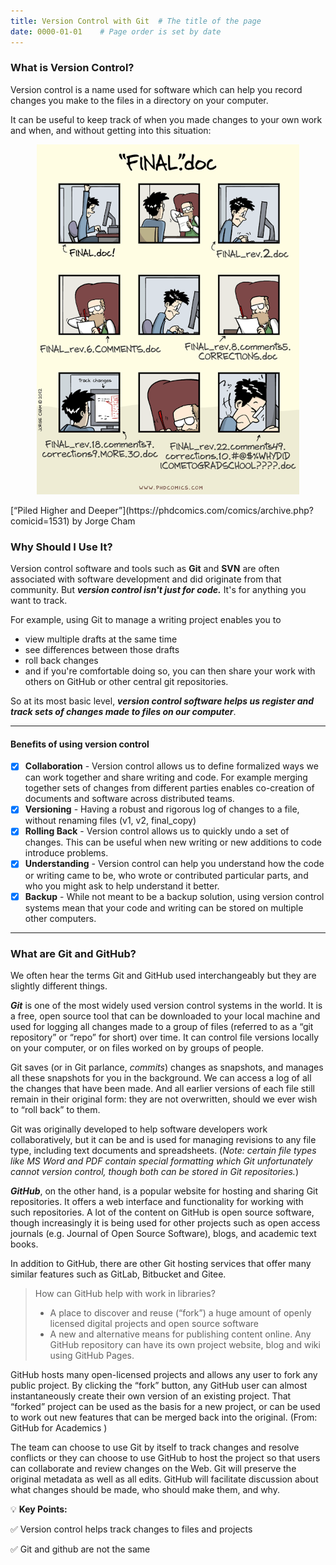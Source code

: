 ```yaml
---
title: Version Control with Git  # The title of the page
date: 0000-01-01    # Page order is set by date
---
```


### What is Version Control?
Version control is a name used for software which can help you record changes you make to the files in a directory on your computer.

It can be useful to keep track of when you made changes to your own work and when, and without getting into this situation:

<p align="center">
  <img src="./assets/images/phdcomics_final.png">
</p>
[“Piled Higher and Deeper”](https://phdcomics.com/comics/archive.php?comicid=1531) by Jorge Cham

### Why Should I Use It?
Version control software and tools such as __Git__ and __SVN__ are often associated with software development and did originate from that community. But __*version control isn't just for code.*__ It's for anything you want to track.

For example, using Git to manage a writing project enables you to
* view multiple drafts at the same time
* see differences between those drafts
* roll back changes
* and if you're comfortable doing so, you can then share your work with others on GitHub or other central git repositories.

So at its most basic level, __*version control software helps us register and track sets of changes made to files on our computer*__.

***

#### Benefits of using version control
- [x] __Collaboration__ - Version control allows us to define formalized ways we can work together and share writing and code. For example merging together sets of changes from different parties enables co-creation of documents and software across distributed teams.
- [x] __Versioning__ - Having a robust and rigorous log of changes to a file, without renaming files (v1, v2, final_copy)
- [x] __Rolling Back__ - Version control allows us to quickly undo a set of changes. This can be useful when new writing or new additions to code introduce problems.
- [x] __Understanding__ - Version control can help you understand how the code or writing came to be, who wrote or contributed particular parts, and who you might ask to help understand it better.
- [x] __Backup__ - While not meant to be a backup solution, using version control systems mean that your code and writing can be stored on multiple other computers.

***

### What are Git and GitHub?
We often hear the terms Git and GitHub used interchangeably but they are slightly different things.

**_Git_** is one of the most widely used version control systems in the world. It is a free, open source tool that can be downloaded to your local machine and used for logging all changes made to a group of files (referred to as a “git repository” or “repo” for short) over time. It can control file versions locally on your computer, or on files worked on by groups of people.

Git saves (or in Git parlance, _commits_) changes as snapshots, and manages all these snapshots for you in the background. We can access a log of all the changes that have been made. And all earlier versions of each file still remain in their original form: they are not overwritten, should we ever wish to “roll back” to them.

Git was originally developed to help software developers work collaboratively, but it can be and is used for managing revisions to any file type, including text documents and spreadsheets.
(_Note: certain file types like MS Word and PDF contain special formatting which Git unfortunately cannot version control, though both can be stored in Git repositories._)

**_GitHub_**, on the other hand, is a popular website for hosting and sharing Git repositories. It offers a web interface and functionality for working with such repositories. A lot of the content on GitHub is open source software, though increasingly it is being used for other projects such as open access journals (e.g. Journal of Open Source Software), blogs, and academic text books.

In addition to GitHub, there are other Git hosting services that offer many similar features such as GitLab, Bitbucket and Gitee.

> How can GitHub help with work in libraries?
>
> * A place to discover and reuse (“fork”) a huge amount of openly licensed digital projects and open source software
> * A new and alternative means for publishing content online. Any GitHub repository can have its own project website, blog and wiki using GitHub Pages.

GitHub hosts many open-licensed projects and allows any user to fork any public project. By clicking the “fork” button, any GitHub user can almost instantaneously create their own version of an existing project. That “forked” project can be used as the basis for a new project, or can be used to work out new features that can be merged back into the original. (From: GitHub for Academics )

The team can choose to use Git by itself to track changes and resolve conflicts or they can choose to use GitHub to host the project so that users can collaborate and review changes on the Web. Git will preserve the original metadata as well as all edits. GitHub will facilitate discussion about what changes should be made, who should make them, and why.

💡 **Key Points:**

✅ Version control helps track changes to files and projects

✅ Git and github are not the same
